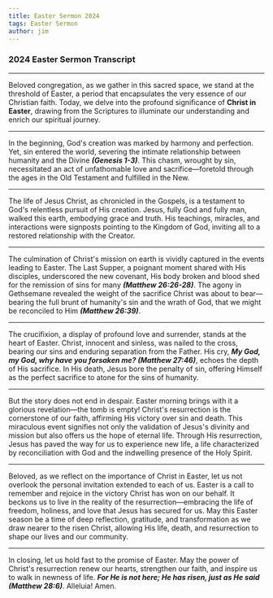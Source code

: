```yaml
---
title: Easter Sermon 2024
tags: Easter Sermon
author: jim
---
```


### 2024 Easter Sermon Transcript

---

Beloved congregation, as we gather in this sacred space, we stand at the threshold of Easter, a period that encapsulates the very essence of our Christian faith. Today, we delve into the profound significance of **Christ in Easter**, drawing from the Scriptures to illuminate our understanding and enrich our spiritual journey.

---

In the beginning, God's creation was marked by harmony and perfection. Yet, sin entered the world, severing the intimate relationship between humanity and the Divine ***(Genesis 1-3)***. This chasm, wrought by sin, necessitated an act of unfathomable love and sacrifice—foretold through the ages in the Old Testament and fulfilled in the New.

---

The life of Jesus Christ, as chronicled in the Gospels, is a testament to God's relentless pursuit of His creation. Jesus, fully God and fully man, walked this earth, embodying grace and truth. His teachings, miracles, and interactions were signposts pointing to the Kingdom of God, inviting all to a restored relationship with the Creator.

---

The culmination of Christ's mission on earth is vividly captured in the events leading to Easter. The Last Supper, a poignant moment shared with His disciples, underscored the new covenant, His body broken and blood shed for the remission of sins for many ***(Matthew 26:26-28)***. The agony in Gethsemane revealed the weight of the sacrifice Christ was about to bear—bearing the full brunt of humanity's sin and the wrath of God, that we might be reconciled to Him ***(Matthew 26:39)***.

---

The crucifixion, a display of profound love and surrender, stands at the heart of Easter. Christ, innocent and sinless, was nailed to the cross, bearing our sins and enduring separation from the Father. His cry, ***My God, my God, why have you forsaken me? (Matthew 27:46)***, echoes the depth of His sacrifice. In His death, Jesus bore the penalty of sin, offering Himself as the perfect sacrifice to atone for the sins of humanity.

---

But the story does not end in despair. Easter morning brings with it a glorious revelation—the tomb is empty! Christ's resurrection is the cornerstone of our faith, affirming His victory over sin and death. This miraculous event signifies not only the validation of Jesus's divinity and mission but also offers us the hope of eternal life. Through His resurrection, Jesus has paved the way for us to experience new life, a life characterized by reconciliation with God and the indwelling presence of the Holy Spirit.

---

Beloved, as we reflect on the importance of Christ in Easter, let us not overlook the personal invitation extended to each of us. Easter is a call to remember and rejoice in the victory Christ has won on our behalf. It beckons us to live in the reality of the resurrection—embracing the life of freedom, holiness, and love that Jesus has secured for us. May this Easter season be a time of deep reflection, gratitude, and transformation as we draw nearer to the risen Christ, allowing His life, death, and resurrection to shape our lives and our community.

---

In closing, let us hold fast to the promise of Easter. May the power of Christ's resurrection renew our hearts, strengthen our faith, and inspire us to walk in newness of life. ***For He is not here; He has risen, just as He said (Matthew 28:6)***. Alleluia! Amen.
